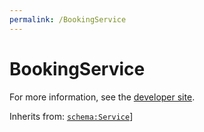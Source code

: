 ```yaml
---
permalink: /BookingService
---
```


# BookingService


For more information, see the [developer site](https://developer.openactive.io/data-model/types/bookingservice).

Inherits from: [`schema:Service`](https://schema.org/Service)]
